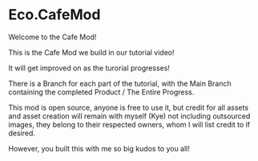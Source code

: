 # Eco.CafeMod
Welcome to the Cafe Mod! 

This is the Cafe Mod we build in our tutorial video!

It will get improved on as the turorial progresses! 

There is a Branch for each part of the tutorial, with the Main Branch containing the completed Product / The Entire Progress.

This mod is open source, anyone is free to use it, but credit for all assets and asset creation will remain with myself (Kye) not including outsourced images, they belong to their respected owners, whom I will list credit to if desired.

However, you built this with me so big kudos to you all!
